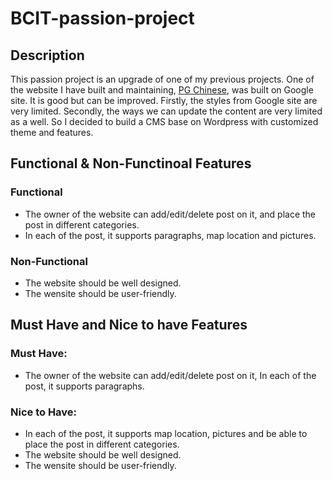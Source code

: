 # BCIT-passion-project
## Description
This passion project is an upgrade of one of my previous projects. One of the website I have built and maintaining, [PG Chinese](https://www.pgchinese.net), was built on Google site. It is good but can be improved. Firstly, the styles from Google site are very limited. Secondly, the ways we can update the content are very limited as a well. So I decided to build a CMS base on Wordpress with customized theme and features. 
## Functional & Non-Functinoal Features
### Functional
* The owner of the website can add/edit/delete post on it, and place the post in different categories.
* In each of the post, it supports paragraphs, map location and pictures.
### Non-Functional
* The website should be well designed.
* The wensite should be user-friendly.
## Must Have and Nice to have Features
### Must Have:
*  The owner of the website can add/edit/delete post on it,  In each of the post, it supports paragraphs.
### Nice to Have:
* In each of the post, it supports map location, pictures and be able to place the post in different categories.
* The website should be well designed.
* The wensite should be user-friendly.
